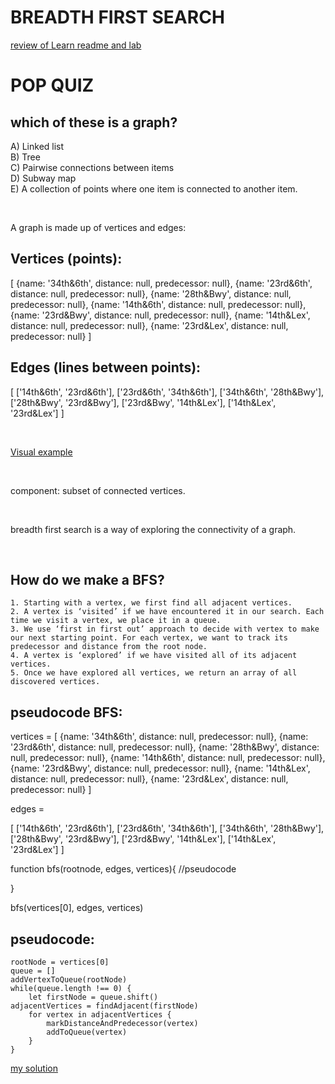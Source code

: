 # BREADTH FIRST SEARCH

<a href="https://github.com/learn-co-curriculum/bfs/" target="_blank">review of Learn readme and lab</a>

# POP QUIZ

## which of these is a graph?

A) Linked list<br>
B) Tree<br>
C) Pairwise connections between items<br>
D) Subway map<br>
E) A collection of points where one item is connected to another item.<br>

<br>


A graph is made up of vertices and edges:



## Vertices (points):
[
	 {name: '34th&6th', distance: null, predecessor: null},
	 {name: '23rd&6th', distance: null, predecessor: null},
	 {name: '28th&Bwy', distance: null, predecessor: null},
	 {name: '14th&6th', distance: null, predecessor: null},
	 {name: '23rd&Bwy', distance: null, predecessor: null},
	 {name: '14th&Lex', distance: null, predecessor: null},
	 {name: '23rd&Lex', distance: null, predecessor: null}
]

## Edges (lines between points):

[
	['14th&6th', '23rd&6th'],
	['23rd&6th', '34th&6th'],
	['34th&6th', '28th&Bwy'],
	['28th&Bwy', '23rd&Bwy'],
	['23rd&Bwy', '14th&Lex'],
	['14th&Lex', '23rd&Lex']
]

<br>

<a href="https://docs.google.com/a/flatironschool.com/drawings/d/1t_ZeW7pAWtMtcPd8hu-HOttN2Plbk7mulnAzGeAVilE/edit?usp=sharing" target="_blank">Visual example</a>


<br>


component: subset of connected vertices. 



<br>


breadth first search is a way of exploring the connectivity of a graph.


<br>


## How do we make a BFS?


	1. Starting with a vertex, we first find all adjacent vertices.
	2. A vertex is ‘visited’ if we have encountered it in our search. Each time we visit a vertex, we place it in a queue.
	3. We use ‘first in first out’ approach to decide with vertex to make our next starting point. For each vertex, we want to track its predecessor and distance from the root node.
	4. A vertex is ‘explored’ if we have visited all of its adjacent vertices.
	5. Once we have explored all vertices, we return an array of all discovered vertices.





## pseudocode BFS: 
vertices =
[
	 {name: '34th&6th', distance: null, predecessor: null},
	 {name: '23rd&6th', distance: null, predecessor: null},
	 {name: '28th&Bwy', distance: null, predecessor: null},
	 {name: '14th&6th', distance: null, predecessor: null},
	 {name: '23rd&Bwy', distance: null, predecessor: null},
	 {name: '14th&Lex', distance: null, predecessor: null},
	 {name: '23rd&Lex', distance: null, predecessor: null}
]

edges =

[
	['14th&6th', '23rd&6th'],
	['23rd&6th', '34th&6th'],
	['34th&6th', '28th&Bwy'],
	['28th&Bwy', '23rd&Bwy'],
	['23rd&Bwy', '14th&Lex'],
	['14th&Lex', '23rd&Lex']
]

function bfs(rootnode, edges, vertices){
	//pseudocode

}
	

bfs(vertices[0], edges, vertices)


## pseudocode:
	rootNode = vertices[0]
	queue = []
	addVertexToQueue(rootNode)
	while(queue.length !== 0) {
		let firstNode = queue.shift()
	adjacentVertices = findAdjacent(firstNode)
		for vertex in adjacentVertices {
			markDistanceAndPredecessor(vertex)
			addToQueue(vertex)
		}
	}
  
  <a href="https://repl.it/I73Y/3" target="_blank">my solution</a> 

